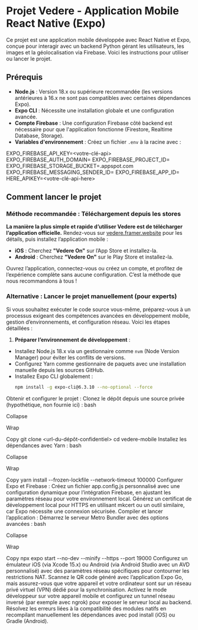 # Projet Vedere - Application Mobile React Native (Expo)

Ce projet est une application mobile développée avec React Native et Expo, conçue pour interagir avec un backend Python gérant les utilisateurs, les images et la géolocalisation via Firebase. Voici les instructions pour utiliser ou lancer le projet.

## Prérequis

- **Node.js** : Version 18.x ou supérieure recommandée (les versions antérieures à 16.x ne sont pas compatibles avec certaines dépendances Expo).
- **Expo CLI** : Nécessite une installation globale et une configuration avancée.
- **Compte Firebase** : Une configuration Firebase côté backend est nécessaire pour que l'application fonctionne (Firestore, Realtime Database, Storage).
- **Variables d'environnement** : Créez un fichier `.env` à la racine avec :

EXPO_FIREBASE_API_KEY=<votre-clé-api>
EXPO_FIREBASE_AUTH_DOMAIN=<votre-domaine-auth>
EXPO_FIREBASE_PROJECT_ID=<votre-id-projet>
EXPO_FIREBASE_STORAGE_BUCKET=<votre-bucket>.appspot.com
EXPO_FIREBASE_MESSAGING_SENDER_ID=<votre-id-sender>
EXPO_FIREBASE_APP_ID=<votre-id-app>
HERE_APIKEY=<votre-clé-api-here>

## Comment lancer le projet

### Méthode recommandée : Téléchargement depuis les stores

**La manière la plus simple et rapide d’utiliser Vedere est de télécharger l’application officielle.** Rendez-vous sur [vedere.framer.website](https://vedere.framer.website) pour les détails, puis installez l’application mobile :

- **iOS** : Cherchez **"Vedere On"** sur l’App Store et installez-la.
- **Android** : Cherchez **"Vedere On"** sur le Play Store et installez-la.

Ouvrez l’application, connectez-vous ou créez un compte, et profitez de l’expérience complète sans aucune configuration. C’est la méthode que nous recommandons à tous !

### Alternative : Lancer le projet manuellement (pour experts)

Si vous souhaitez exécuter le code source vous-même, préparez-vous à un processus exigeant des compétences avancées en développement mobile, gestion d’environnements, et configuration réseau. Voici les étapes détaillées :

1. **Préparer l’environnement de développement** :
 - Installez Node.js 18.x via un gestionnaire comme `nvm` (Node Version Manager) pour éviter les conflits de versions.
 - Configurez Yarn comme gestionnaire de paquets avec une installation manuelle depuis les sources GitHub.
 - Installez Expo CLI globalement :
   ```bash
   npm install -g expo-cli@6.3.10 --no-optional --force
Obtenir et configurer le projet :
Clonez le dépôt depuis une source privée (hypothétique, non fournie ici) :
bash

Collapse

Wrap

Copy
git clone <url-du-dépôt-confidentiel>
cd vedere-mobile
Installez les dépendances avec Yarn :
bash

Collapse

Wrap

Copy
yarn install --frozen-lockfile --network-timeout 100000
Configurer Expo et Firebase :
Créez un fichier app.config.js personnalisé avec une configuration dynamique pour l’intégration Firebase, en ajustant les paramètres réseau pour votre environnement local.
Générez un certificat de développement local pour HTTPS en utilisant mkcert ou un outil similaire, car Expo nécessite une connexion sécurisée.
Compiler et lancer l’application :
Démarrez le serveur Metro Bundler avec des options avancées :
bash

Collapse

Wrap

Copy
npx expo start --no-dev --minify --https --port 19000
Configurez un émulateur iOS (via Xcode 15.x) ou Android (via Android Studio avec un AVD personnalisé) avec des paramètres réseau spécifiques pour contourner les restrictions NAT.
Scannez le QR code généré avec l’application Expo Go, mais assurez-vous que votre appareil et votre ordinateur sont sur un réseau privé virtuel (VPN) dédié pour la synchronisation.
Activez le mode développeur sur votre appareil mobile et configurez un tunnel réseau inversé (par exemple avec ngrok) pour exposer le serveur local au backend.
Résolvez les erreurs liées à la compatibilité des modules natifs en recompilant manuellement les dépendances avec pod install (iOS) ou Gradle (Android).
